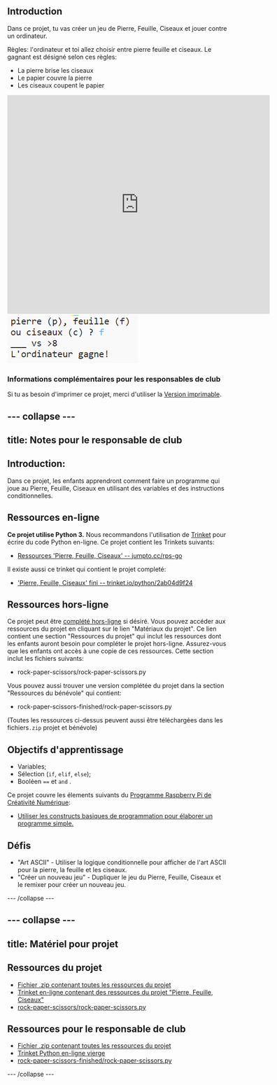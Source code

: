 ## Introduction

Dans ce projet, tu vas créer un jeu de Pierre, Feuille, Ciseaux et jouer contre un ordinateur.

Règles: l'ordinateur et toi allez choisir entre pierre feuille et ciseaux. Le gagnant est désigné selon ces règles:

* La pierre brise les ciseaux
* Le papier couvre la pierre
* Les ciseaux coupent le papier

<div class="trinket">
  <iframe src="https://trinket.io/embed/python/2ab04d9f24?outputOnly=true&start=result" width="600" height="500" frameborder="0" marginwidth="0" marginheight="0" allowfullscreen>
  </iframe>
  <img src="images/rps-final.png">
</div>

### Informations complémentaires pour les responsables de club

Si tu as besoin d'imprimer ce projet, merci d'utiliser la [Version imprimable](https://projects.raspberrypi.org/fr-FR/projects/rock-paper-scissors/print).

--- collapse ---
---
title: Notes pour le responsable de club
---

## Introduction:

Dans ce projet, les enfants apprendront comment faire un programme qui joue au Pierre, Feuille, Ciseaux en utilisant des variables et des instructions conditionnelles.

## Ressources en-ligne

**Ce projet utilise Python 3.** Nous recommandons l'utilisation de [Trinket](https://trinket.io/) pour écrire du code Python en-ligne. Ce projet contient les Trinkets suivants:

* [Ressources 'Pierre, Feuille, Ciseaux' -- jumpto.cc/rps-go](http://jumpto.cc/rps-go)

Il existe aussi ce trinket qui contient le projet completé:

* ['Pierre, Feuille, Ciseaux' fini -- trinket.io/python/2ab04d9f24](https://trinket.io/python/2ab04d9f24)

## Ressources hors-ligne

Ce projet peut être [complété hors-ligne](https://www.codeclubprojects.org/en-GB/resources/python-working-offline/) si désiré. Vous pouvez accéder aux ressources du projet en cliquant sur le lien "Matériaux du projet". Ce lien contient une section "Ressources du projet" qui inclut les ressources dont les enfants auront besoin pour compléter le projet hors-ligne. Assurez-vous que les enfants ont accès à une copie de ces ressources. Cette section inclut les fichiers suivants:

* rock-paper-scissors/rock-paper-scissors.py

Vous pouvez aussi trouver une version complétée du projet dans la section "Ressources du bénévole" qui contient:

* rock-paper-scissors-finished/rock-paper-scissors.py

(Toutes les ressources ci-dessus peuvent aussi être téléchargées dans les fichiers`.zip` projet et bénévole)

## Objectifs d'apprentissage

* Variables;
* Sélection (`if`, `elif`, `else`); 
* Booléen `==` et `and` .

Ce projet couvre les élements suivants du [Programme Raspberry Pi de Créativité Numérique](http://rpf.io/curriculum):

* [Utiliser les constructs basiques de programmation pour élaborer un programme simple.](https://www.raspberrypi.org/curriculum/programming/creator)

## Défis

* "Art ASCII" - Utiliser la logique conditionnelle pour afficher de l'art ASCII pour la pierre, la feuille et les ciseaux. 
* "Créer un nouveau jeu" - Dupliquer le jeu du Pierre, Feuille, Ciseaux et le remixer pour créer un nouveau jeu. 

--- /collapse ---

--- collapse ---
---
title: Matériel pour projet
---

## Ressources du projet

* [Fichier .zip contenant toutes les ressources du projet](resources/rock-paper-scissors-project-resources.zip)
* [Trinket en-ligne contenant des ressources du projet "Pierre, Feuille, Ciseaux"](http://jumpto.cc/rps-go)
* [rock-paper-scissors/rock-paper-scissors.py](resources/rock-paper-scissors-rock-paper-scissors.py)

## Ressources pour le responsable de club

* [Fichier .zip contenant toutes les ressources du projet](resources/rock-paper-scissors-volunteer-resources.zip)
* [Trinket Python en-ligne vierge](https://trinket.io/python/2ab04d9f24)
* [rock-paper-scissors-finished/rock-paper-scissors.py](resources/rock-paper-scissors-finished-rock-paper-scissors.py)

--- /collapse ---